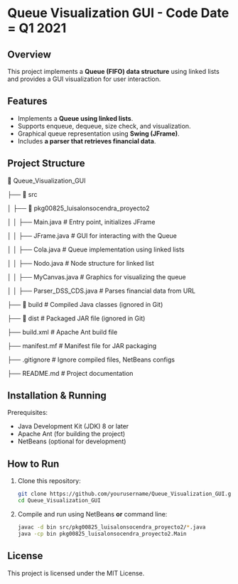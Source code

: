 # Queue Visualization GUI - Code Date = Q1 2021

## Overview
This project implements a **Queue (FIFO) data structure** using linked lists and provides a GUI visualization for user interaction.

## Features
- Implements a **Queue using linked lists**.
- Supports enqueue, dequeue, size check, and visualization.
- Graphical queue representation using **Swing (JFrame)**.
- Includes **a parser that retrieves financial data**.

## Project Structure

📂 Queue_Visualization_GUI

├── 📂 src

│   ├── 📂 pkg00825_luisalonsocendra_proyecto2

│   │   ├── Main.java          # Entry point, initializes JFrame

│   │   ├── JFrame.java        # GUI for interacting with the Queue

│   │   ├── Cola.java          # Queue implementation using linked lists

│   │   ├── Nodo.java          # Node structure for linked list

│   │   ├── MyCanvas.java      # Graphics for visualizing the queue

│   │   ├── Parser_DSS_CDS.java # Parses financial data from URL

├── 📂 build                   # Compiled Java classes (ignored in Git)

├── 📂 dist                    # Packaged JAR file (ignored in Git)

├── build.xml                  # Apache Ant build file

├── manifest.mf                 # Manifest file for JAR packaging

├── .gitignore                  # Ignore compiled files, NetBeans configs

├── README.md                   # Project documentation

## Installation & Running

Prerequisites:
- Java Development Kit (JDK) 8 or later
- Apache Ant (for building the project)
- NetBeans (optional for development)

## How to Run
1. Clone this repository:
   ```sh
   git clone https://github.com/yourusername/Queue_Visualization_GUI.git
   cd Queue_Visualization_GUI
   ```
2. Compile and run using NetBeans **or** command line:
   ```sh
   javac -d bin src/pkg00825_luisalonsocendra_proyecto2/*.java
   java -cp bin pkg00825_luisalonsocendra_proyecto2.Main
   ```

## License
This project is licensed under the MIT License.
